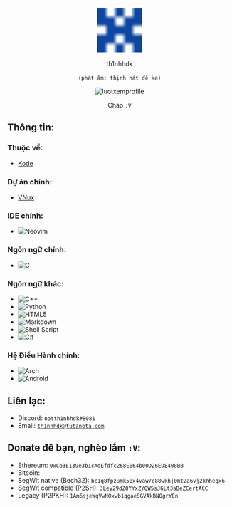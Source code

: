 <p align="center"><img src="images/th1nhhdk.svg" width="100" height="100" alt="th1nhhdk.svg"></p>
<p align="center">th1nhhdk</p>
<p align="center"><code>(phát âm: thịnh hát đê ka)</code></p>
<p align="center"><img src="https://komarev.com/ghpvc/?username=th1nhhdk&label=Lượt+xem+profile:" alt="luotxemprofile"></p>

<p align="center">Chào <code>:V</code></p>

## Thông tin:
### Thuộc về:
- <a href="https://kodelang.dev">Kode</a>

### Dự án chính:
- <a href="https://gitlab.com/VNux">VNux</a>

### IDE chính:
- ![Neovim](https://img.shields.io/badge/NeoVim-%2357A143.svg?&style=flat&logo=neovim&logoColor=white)

### Ngôn ngữ chính:
- ![C](https://img.shields.io/badge/c-%2300599C.svg?style=flat&logo=c&logoColor=white)

### Ngôn ngữ khác:
- ![C++](https://img.shields.io/badge/c++-%2300599C.svg?style=flat&logo=c%2B%2B&logoColor=white)
- ![Python](https://img.shields.io/badge/python-3670A0?style=flat&logo=python&logoColor=ffdd54)
- ![HTML5](https://img.shields.io/badge/html5-%23E34F26.svg?style=flat&logo=html5&logoColor=white)
- ![Markdown](https://img.shields.io/badge/markdown-%23000000.svg?style=flat&logo=markdown&logoColor=white)
- ![Shell Script](https://img.shields.io/badge/shell_script-%23121011.svg?style=flat&logo=gnu-bash&logoColor=white)
- ![C#](https://img.shields.io/badge/c%23-%23239120.svg?style=flat&logo=c-sharp&logoColor=white)

### Hệ Điều Hành chính:
- ![Arch](https://img.shields.io/badge/Arch%20Linux-1793D1?logo=arch-linux&logoColor=fff&style=flat)
- ![Android](https://img.shields.io/badge/Android-3DDC84?style=flat&logo=android&logoColor=white)

## Liên lạc:
- Discord: <code>notth1nhhdk#8081</code>
- Email: <code>th1nhhdk@tutanota.com</code>

## Donate đê bạn, nghèo lắm <code>:V</code>:
- Ethereum: <code>0xCb3E139e3b1cAdEfdfc268E064b00D26EDE408BB</code>
- Bitcoin:
- SegWit native (Bech32): <code>bc1q8fpzumk50x4vaw7c88wkhj0mt2a6vj2khhegx6</code>
- SegWit compatible (P2SH): <code>3Ley29dZ8YYxZYQW5sJGLt3aBeZCertACC</code>
- Legacy (P2PKH): <code>1Am6sjeWqVwNQxwb1qgaeSGVAkBNQgrYEn</code>
